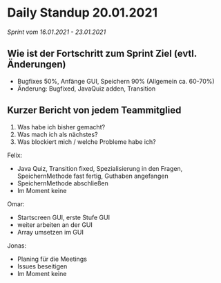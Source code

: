 # Daily Standup 20.01.2021
*Sprint vom 16.01.2021 - 23.01.2021*

## Wie ist der Fortschritt zum Sprint Ziel (evtl. Änderungen)

- Bugfixes 50%, Anfänge GUI, Speichern 90% (Allgemein ca. 60-70%)
- Änderung: Bugfixed, JavaQuiz adden, Transition

## Kurzer Bericht von jedem Teammitglied

1. Was habe ich bisher gemacht?
2. Was mach ich als nächstes?
3. Was blockiert mich / welche Probleme habe ich?

Felix:
- Java Quiz, Transition fixed, Spezialisierung in den Fragen, SpeichernMethode fast fertig, Guthaben angefangen
- SpeichernMethode abschließen
- Im Moment keine

Omar:
- Startscreen GUI, erste Stufe GUI
- weiter arbeiten an der GUI
- Array umsetzen im GUI

Jonas:
- Planing für die Meetings
- Issues beseitigen
- Im Moment keine